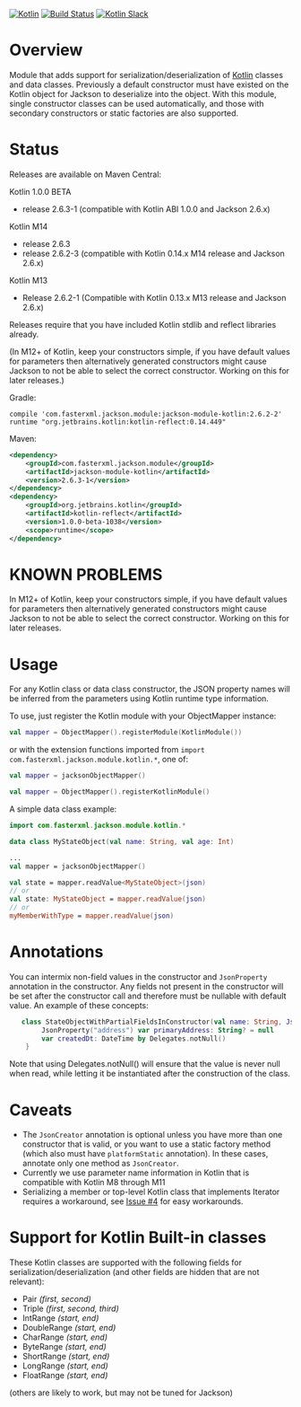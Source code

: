 [![Kotlin](https://img.shields.io/badge/kotlin-1.0.0--beta--1038-blue.svg)](http://kotlinlang.org) [![Build Status](https://travis-ci.org/FasterXML/jackson-module-kotlin.svg)](https://travis-ci.org/FasterXML/jackson-module-kotlin) [![Kotlin Slack](https://img.shields.io/badge/chat-kotlin%20slack-orange.svg)](http://kotlinslackin.herokuapp.com)

# Overview

Module that adds support for serialization/deserialization of [Kotlin](http://kotlinlang.org) classes and data classes.  Previously a default constructor must have existed on the Kotlin object for Jackson to deserialize into the object.  With this module, single constructor classes can be used automatically, and those with secondary constructors or static factories are also supported.

# Status

Releases are available on Maven Central:

Kotlin 1.0.0 BETA
* release 2.6.3-1 (compatible with Kotlin ABI 1.0.0 and Jackson 2.6.x)

Kotlin M14
* release 2.6.3
* release 2.6.2-3 (compatible with Kotlin 0.14.x M14 release and Jackson 2.6.x)

Kotlin M13
* Release 2.6.2-1 (Compatible with Kotlin 0.13.x M13 release and Jackson 2.6.x)

Releases require that you have included Kotlin stdlib and reflect libraries already.

(In M12+ of Kotlin, keep your constructors simple, if you have default values for parameters then alternatively generated constructors might cause Jackson to not be able to select the correct constructor.  Working on this for later releases.)


Gradle:
```
compile 'com.fasterxml.jackson.module:jackson-module-kotlin:2.6.2-2'
runtime "org.jetbrains.kotlin:kotlin-reflect:0.14.449"
```

Maven:
```xml
<dependency>
    <groupId>com.fasterxml.jackson.module</groupId>
    <artifactId>jackson-module-kotlin</artifactId>
    <version>2.6.3-1</version>
</dependency>
<dependency>
    <groupId>org.jetbrains.kotlin</groupId>
    <artifactId>kotlin-reflect</artifactId>
    <version>1.0.0-beta-1038</version>
    <scope>runtime</scope>
</dependency>
```

# KNOWN PROBLEMS

In M12+ of Kotlin, keep your constructors simple, if you have default values for parameters then alternatively generated constructors might cause Jackson to not be able to select the correct constructor.  Working on this for later releases.

# Usage

For any Kotlin class or data class constructor, the JSON property names will be inferred from the parameters using Kotlin runtime type information.

To use, just register the Kotlin module with your ObjectMapper instance:

```kotlin
val mapper = ObjectMapper().registerModule(KotlinModule())
```

or with the extension functions imported from `import com.fasterxml.jackson.module.kotlin.*`, one of:

```kotlin
val mapper = jacksonObjectMapper()
```

```kotlin
val mapper = ObjectMapper().registerKotlinModule()
```

A simple data class example:
```kotlin
import com.fasterxml.jackson.module.kotlin.*

data class MyStateObject(val name: String, val age: Int)

...
val mapper = jacksonObjectMapper()

val state = mapper.readValue<MyStateObject>(json)
// or
val state: MyStateObject = mapper.readValue(json)
// or
myMemberWithType = mapper.readValue(json)
```

# Annotations

You can intermix non-field values in the constructor and `JsonProperty` annotation in the constructor.  Any fields not present in the constructor will be set after the constructor call and therefore must be nullable with default value.  An example of these concepts:

```kotlin
   class StateObjectWithPartialFieldsInConstructor(val name: String, JsonProperty("age") val years: Int)    {
        JsonProperty("address") var primaryAddress: String? = null
        var createdDt: DateTime by Delegates.notNull()
    }
```

Note that using Delegates.notNull() will ensure that the value is never null when read, while letting it be instantiated after the construction of the class.

# Caveats

* The `JsonCreator` annotation is optional unless you have more than one constructor that is valid, or you want to use a static factory method (which also must have `platformStatic` annotation).  In these cases, annotate only one method as `JsonCreator`.
* Currently we use parameter name information in Kotlin that is compatible with Kotlin M8 through M11
* Serializing a member or top-level Kotlin class that implements Iterator requires a workaround, see [Issue #4](https://github.com/FasterXML/jackson-module-kotlin/issues/4) for easy workarounds.
 
# Support for Kotlin Built-in classes

These Kotlin classes are supported with the following fields for serialization/deserialization (and other fields are hidden that are not relevant):

* Pair _(first, second)_
* Triple _(first, second, third)_
* IntRange _(start, end)_
* DoubleRange _(start, end)_
* CharRange _(start, end)_
* ByteRange _(start, end)_
* ShortRange _(start, end)_
* LongRange _(start, end)_
* FloatRange _(start, end)_

(others are likely to work, but may not be tuned for Jackson)
